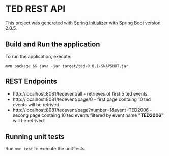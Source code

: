 # TED REST API

This project was generated with [Spring Initializer](https://start.spring.io/) with Spring Boot version 2.0.5.

## Build and Run the application

To run the application, execute:

`mvn package && java -jar target/ted-0.0.1-SNAPSHOT.jar`

## REST Endpoints

- http://localhost:8081/tedevent/all - retrieves of first 5 ted events.
- http://localhost:8081/tedevent/page/0 - first page containg 10 ted events will be retrived.
- http://localhost:8081/tedevent/page?number=1&event=TED2006 - secong page containg 10 ted events filtered by event name **"TED2006"** will be retrived.

## Running unit tests

Run `mvn test` to execute the unit tests.
